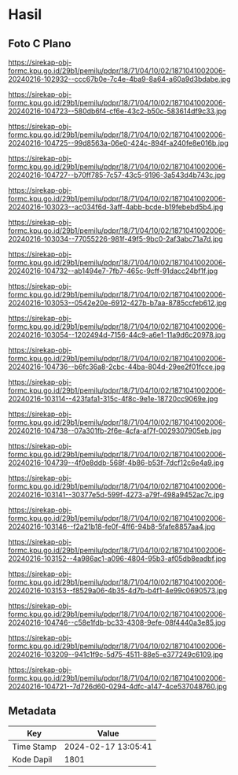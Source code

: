 # Hasil

## Foto C Plano

https://sirekap-obj-formc.kpu.go.id/29b1/pemilu/pdpr/18/71/04/10/02/1871041002006-20240216-102932--ccc67b0e-7c4e-4ba9-8a64-a60a9d3bdabe.jpg

https://sirekap-obj-formc.kpu.go.id/29b1/pemilu/pdpr/18/71/04/10/02/1871041002006-20240216-104723--580db6f4-cf6e-43c2-b50c-583614df9c33.jpg

https://sirekap-obj-formc.kpu.go.id/29b1/pemilu/pdpr/18/71/04/10/02/1871041002006-20240216-104725--99d8563a-06e0-424c-894f-a240fe8e016b.jpg

https://sirekap-obj-formc.kpu.go.id/29b1/pemilu/pdpr/18/71/04/10/02/1871041002006-20240216-104727--b70ff785-7c57-43c5-9196-3a543d4b743c.jpg

https://sirekap-obj-formc.kpu.go.id/29b1/pemilu/pdpr/18/71/04/10/02/1871041002006-20240216-103023--ac034f6d-3aff-4abb-bcde-b19febebd5b4.jpg

https://sirekap-obj-formc.kpu.go.id/29b1/pemilu/pdpr/18/71/04/10/02/1871041002006-20240216-103034--77055226-981f-49f5-9bc0-2af3abc71a7d.jpg

https://sirekap-obj-formc.kpu.go.id/29b1/pemilu/pdpr/18/71/04/10/02/1871041002006-20240216-104732--ab1494e7-7fb7-465c-9cff-91dacc24bf1f.jpg

https://sirekap-obj-formc.kpu.go.id/29b1/pemilu/pdpr/18/71/04/10/02/1871041002006-20240216-103053--0542e20e-6912-427b-b7aa-8785ccfeb612.jpg

https://sirekap-obj-formc.kpu.go.id/29b1/pemilu/pdpr/18/71/04/10/02/1871041002006-20240216-103054--1202494d-7156-44c9-a6e1-11a9d6c20978.jpg

https://sirekap-obj-formc.kpu.go.id/29b1/pemilu/pdpr/18/71/04/10/02/1871041002006-20240216-104736--b6fc36a8-2cbc-44ba-804d-29ee2f01fcce.jpg

https://sirekap-obj-formc.kpu.go.id/29b1/pemilu/pdpr/18/71/04/10/02/1871041002006-20240216-103114--423fafa1-315c-4f8c-9e1e-18720cc9069e.jpg

https://sirekap-obj-formc.kpu.go.id/29b1/pemilu/pdpr/18/71/04/10/02/1871041002006-20240216-104738--07a301fb-2f6e-4cfa-af7f-0029307905eb.jpg

https://sirekap-obj-formc.kpu.go.id/29b1/pemilu/pdpr/18/71/04/10/02/1871041002006-20240216-104739--4f0e8ddb-568f-4b86-b53f-7dcf12c6e4a9.jpg

https://sirekap-obj-formc.kpu.go.id/29b1/pemilu/pdpr/18/71/04/10/02/1871041002006-20240216-103141--30377e5d-599f-4273-a79f-498a9452ac7c.jpg

https://sirekap-obj-formc.kpu.go.id/29b1/pemilu/pdpr/18/71/04/10/02/1871041002006-20240216-103146--f2a21b18-fe0f-4ff6-94b8-5fafe8857aa4.jpg

https://sirekap-obj-formc.kpu.go.id/29b1/pemilu/pdpr/18/71/04/10/02/1871041002006-20240216-103152--4a986ac1-a096-4804-95b3-af05db8eadbf.jpg

https://sirekap-obj-formc.kpu.go.id/29b1/pemilu/pdpr/18/71/04/10/02/1871041002006-20240216-103153--f8529a06-4b35-4d7b-b4f1-4e99c0690573.jpg

https://sirekap-obj-formc.kpu.go.id/29b1/pemilu/pdpr/18/71/04/10/02/1871041002006-20240216-104746--c58e1fdb-bc33-4308-9efe-08f4440a3e85.jpg

https://sirekap-obj-formc.kpu.go.id/29b1/pemilu/pdpr/18/71/04/10/02/1871041002006-20240216-103209--941c1f9c-5d75-4511-88e5-e377249c6109.jpg

https://sirekap-obj-formc.kpu.go.id/29b1/pemilu/pdpr/18/71/04/10/02/1871041002006-20240216-104721--7d726d60-0294-4dfc-a147-4ce537048760.jpg


## Metadata

| Key        | Value               |
| ---------- | ------------------- |
| Time Stamp | 2024-02-17 13:05:41 |
| Kode Dapil | 1801                |



